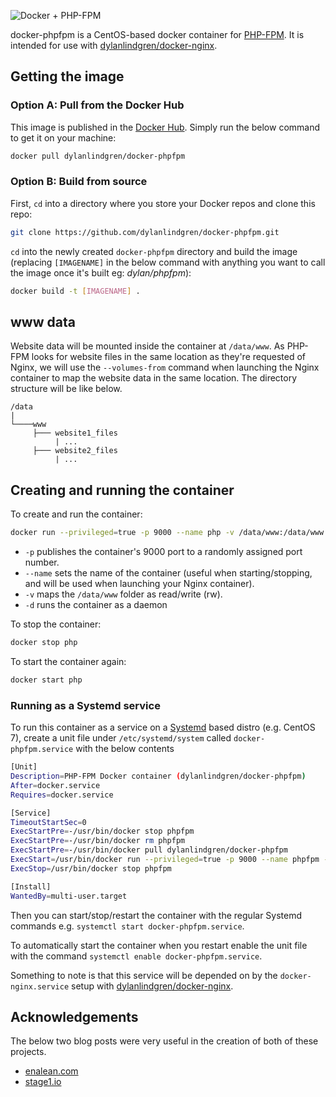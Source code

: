 ![Docker + PHP-FPM](https://cloud.githubusercontent.com/assets/6241518/4104985/2f8b00cc-319d-11e4-8a91-94926172392e.jpg)

docker-phpfpm is a CentOS-based docker container for [PHP-FPM](http://php-fpm.org). It is intended for use with [dylanlindgren/docker-nginx](https://github.com/dylanlindgren/docker-nginx).

## Getting the image
### Option A: Pull from the Docker Hub
This image is published in the [Docker Hub](https://registry.hub.docker.com/). Simply run the below command to get it on your machine:

```bash
docker pull dylanlindgren/docker-phpfpm
```
### Option B: Build from source
First, `cd` into a directory where you store your Docker repos and clone this repo:

```bash
git clone https://github.com/dylanlindgren/docker-phpfpm.git
```

`cd` into the newly created `docker-phpfpm` directory and build the image (replacing `[IMAGENAME]` in the below command with anything you want to call the image once it's built eg: *dylan/phpfpm*):

```bash
docker build -t [IMAGENAME] .
```

## www data
Website data will be mounted inside the container at `/data/www`. As PHP-FPM looks for website files in the same location as they're requested of Nginx, we will use the `--volumes-from` command when launching the Nginx container to map the website data in the same location. The directory structure will be like below. 
```
/data
|
└────www
     ├─── website1_files
          | ...
     ├─── website2_files
          | ...
```

## Creating and running the container
To create and run the container:
```bash
docker run --privileged=true -p 9000 --name php -v /data/www:/data/www:rw -d dylanlindgren/docker-phpfpm
```
 - `-p` publishes the container's 9000 port to a randomly assigned port number.
 - `--name` sets the name of the container (useful when starting/stopping, and will be used when launching your Nginx container).
 - `-v` maps the `/data/www` folder as read/write (rw).
 - `-d` runs the container as a daemon

To stop the container:
```bash
docker stop php
```

To start the container again:
```bash
docker start php
```
### Running as a Systemd service
To run this container as a service on a [Systemd](http://www.freedesktop.org/wiki/Software/systemd/) based distro (e.g. CentOS 7), create a unit file under `/etc/systemd/system` called `docker-phpfpm.service` with the below contents
```bash
[Unit]
Description=PHP-FPM Docker container (dylanlindgren/docker-phpfpm)
After=docker.service
Requires=docker.service

[Service]
TimeoutStartSec=0
ExecStartPre=-/usr/bin/docker stop phpfpm
ExecStartPre=-/usr/bin/docker rm phpfpm
ExecStartPre=-/usr/bin/docker pull dylanlindgren/docker-phpfpm
ExecStart=/usr/bin/docker run --privileged=true -p 9000 --name phpfpm -v /data/www:/data/www:rw dylanlindgren/docker-phpfpm
ExecStop=/usr/bin/docker stop phpfpm

[Install]
WantedBy=multi-user.target
```
Then you can start/stop/restart the container with the regular Systemd commands e.g. `systemctl start docker-phpfpm.service`.

To automatically start the container when you restart enable the unit file with the command `systemctl enable docker-phpfpm.service`.

Something to note is that this service will be depended on by the `docker-nginx.service` setup with [dylanlindgren/docker-nginx](https://github.com/dylanlindgren/docker-nginx).

## Acknowledgements
The below two blog posts were very useful in the creation of both of these projects.

 - [enalean.com](http://www.enalean.com/en/Deploy-%20PHP-app-Docker-Nginx-FPM-CentOSSCL)
 - [stage1.io](http://stage1.io/blog/making-docker-containers-communicate/)
